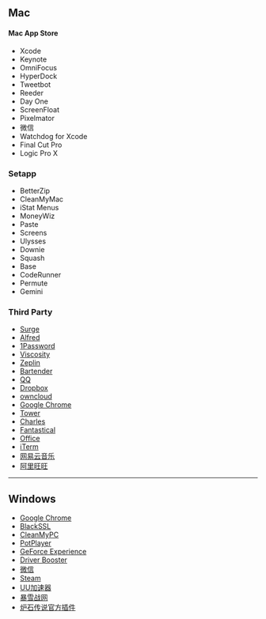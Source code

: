 ## Mac
#### Mac App Store
- Xcode
- Keynote
- OmniFocus
- HyperDock
- Tweetbot
- Reeder
- Day One
- ScreenFloat
- Pixelmator
-  微信
- Watchdog for Xcode
- Final Cut Pro
- Logic Pro X
### Setapp
- BetterZip
- CleanMyMac
- iStat Menus
- MoneyWiz
- Paste
- Screens
- Ulysses
- Downie
- Squash
- Base
- CodeRunner
- Permute
- Gemini
### Third Party
- [Surge](https://nssurge.com) 
- [Alfred](https://www.alfredapp.com)
- [1Password](https://1password.com)
- [Viscosity](https://www.sparklabs.com/viscosity/)
- [Zeplin](https://zeplin.io)
- [Bartender](https://www.macbartender.com)
- [QQ](https://im.qq.com/index.shtml)
- [Dropbox](https://www.dropbox.com/zh_CN/)
- [owncloud](https://owncloud.org)
- [Google Chrome](https://www.google.com/chrome/browser/desktop/index.html)
- [Tower](https://www.git-tower.com/mac/)
- [Charles](https://www.charlesproxy.com)
- [Fantastical](https://flexibits.com/fantastical)
- [Office](https://products.office.com/zh-cn/home)
- [iTerm](https://www.iterm2.com)
- [网易云音乐](https://music.163.com)
- [阿里旺旺](https://alimarket.taobao.com/markets/qnww/portal-group/ww/index?spm=a21e4.8043303.0.0.5a93727fKStr3n)
---- 

## Windows
- [Google Chrome](https://www.google.com/chrome/browser/desktop/index.html)
- [BlackSSL](https://blackssl.com.au)
- [CleanMyPC](https://macpaw.com/cleanmypc)
- [PotPlayer](https://potplayer.daum.net)
- [GeForce Experience](https://www.nvidia.com/en-us/geforce/geforce-experience/)
- [Driver Booster](https://www.iobit.com/en/driver-booster.php)
- [微信](https://pc.weixin.qq.com)
- [Steam](https://store.steampowered.com)
- [UU加速器](https://uu.163.com)
- [暴雪战网](https://www.battlenet.com.cn/zh/)
- [炉石传说官方插件](http://hs.blizzard.cn/hsoa)


